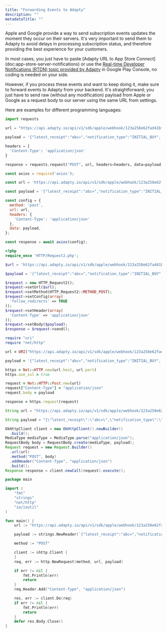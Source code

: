 ```yaml
---
title: "Forwarding Events to Adapty"
description: ""
metadataTitle: ""
---
```


Apple and Google provide a way to send subscription events updates the moment they occur on their servers. It's very important to send them to Adapty to avoid delays in processing subscription status, and therefore providing the best experience for your customers.

In most cases, you just have to paste [Adapty URL to App Store Connect] \(doc:app-store-server-notifications) or use the [Real-time Developer Notifications (RTDN) topic provided by Adapty](real-time-developer-notifications-rtdn) in Google Play Console, no coding is needed on your side.

However, if you process these events and want to keep doing it, make sure to forward events to Adapty from your backend. It's straightforward; you just have to send raw \(without any modification\) payload from Apple or Google as a request body to our server using the same URL from settings.

Here are examples for different programming languages:

```python
import requests

url = "https://api.adapty.io/api/v1/sdk/apple/webhook/123a258e62fad41bfa734f4b0dbcad456/" # don't forget to replace this URL

payload = '{"latest_receipt":"abc=","notification_type":"INITIAL_BUY",...}' # json encoded payload from Apple/Google

headers = {
  'Content-Type': 'application/json'
}

response = requests.request("POST", url, headers=headers, data=payload)
```
```javascript
const axios = require('axios');

const url = 'https://api.adapty.io/api/v1/sdk/apple/webhook/123a258e62fad41bfa734f4b0dbcad456/'; // don't forget to replace this URL

const payload = '{"latest_receipt":"abc=","notification_type":"INITIAL_BUY",...}'; // json encoded payload from Apple/Google

const config = {
  method: 'post',
  url: url,
  headers: { 
    'Content-Type': 'application/json'
  },
  data: payload,
};

const response = await axios(config);
```
```php
<?php
require_once 'HTTP/Request2.php';

$url = 'https://api.adapty.io/api/v1/sdk/apple/webhook/123a258e62fad41bfa734f4b0dbcad456/'; // don't forget to replace this URL

$payload = '{"latest_receipt":"abc=","notification_type":"INITIAL_BUY",...}'; // json encoded payload from Apple/Google

$request = new HTTP_Request2();
$request->setUrl($url);
$request->setMethod(HTTP_Request2::METHOD_POST);
$request->setConfig(array(
  'follow_redirects' => TRUE
));
$request->setHeader(array(
  'Content-Type' => 'application/json'
));
$request->setBody($payload);
$response = $request->send();
```
```ruby
require "uri"
require "net/http"

url = URI("https://api.adapty.io/api/v1/sdk/apple/webhook/123a258e62fad41bfa734f4b0dbcad456/") # don't forget to replace this URL

payload = '{"latest_receipt":"abc=","notification_type":"INITIAL_BUY",...}' # json encoded payload from Apple/Google

https = Net::HTTP.new(url.host, url.port)
https.use_ssl = true

request = Net::HTTP::Post.new(url)
request["Content-Type"] = "application/json"
request.body = payload

response = https.request(request)
```
```java
String url = "https://api.adapty.io/api/v1/sdk/apple/webhook/123a258e62fad41bfa734f4b0dbcad456/"; // don't forget to replace this URL

String payload = "{\"latest_receipt\":\"abc=\",\"notification_type\":\"INITIAL_BUY\",...}" // json encoded payload from Apple/Google

OkHttpClient client = new OkHttpClient().newBuilder()
  .build();
MediaType mediaType = MediaType.parse("application/json");
RequestBody body = RequestBody.create(mediaType, payload);
Request request = new Request.Builder()
  .url(url)
  .method("POST", body)
  .addHeader("Content-Type", "application/json")
  .build();
Response response = client.newCall(request).execute();
```
```go
package main

import (
	"fmt"
	"strings"
	"net/http"
	"io/ioutil"
)

func main() {
	url := "https://api.adapty.io/api/v1/sdk/apple/webhook/123a258e62fad41bfa734f4b0dbcad456/"; // don't forget to replace this URL

	payload := strings.NewReader(`{"latest_receipt":"abc=","notification_type":"INITIAL_BUY",...}`) // json encoded payload from Apple/Google

	method := "POST"

	client := &http.Client {
	}
	req, err := http.NewRequest(method, url, payload)

	if err != nil {
		fmt.Println(err)
		return
	}
	req.Header.Add("Content-Type", "application/json")

	res, err := client.Do(req)
	if err != nil {
		fmt.Println(err)
		return
	}
	defer res.Body.Close()
}
```